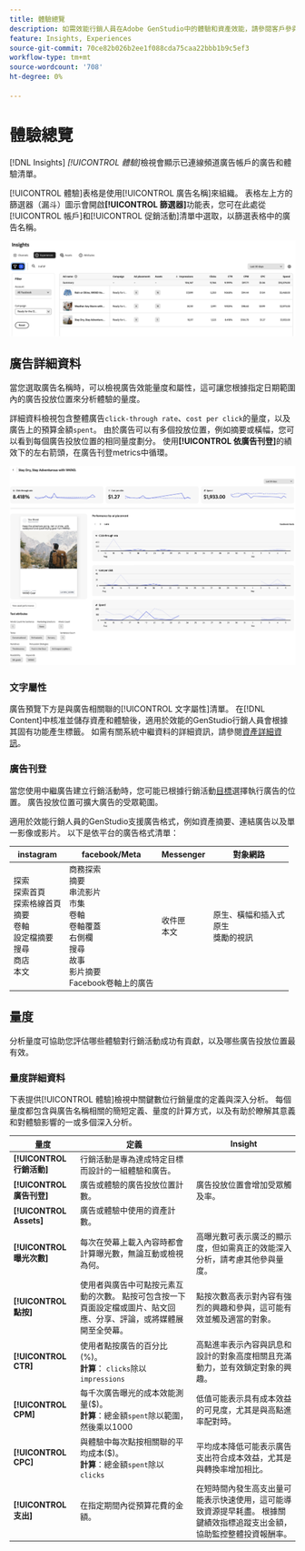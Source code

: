 ```yaml
---
title: 體驗總覽
description: 如需效能行銷人員在Adobe GenStudio中的體驗和資產效能，請參閱客戶參與、預算和費用性列管概觀。
feature: Insights, Experiences
source-git-commit: 70ce82b026b2ee1f088cda75caa22bbb1b9c5ef3
workflow-type: tm+mt
source-wordcount: '708'
ht-degree: 0%

---
```



# 體驗總覽

[!DNL Insights] _[!UICONTROL 體驗]_&#x200B;檢視會顯示已連線頻道廣告帳戶的廣告和體驗清單。

[!UICONTROL 體驗]表格是使用[!UICONTROL 廣告名稱]來組織。 表格左上方的篩選器（漏斗）圖示會開啟&#x200B;**[!UICONTROL 篩選器]**&#x200B;功能表，您可在此處從[!UICONTROL 帳戶]和[!UICONTROL 促銷活動]清單中選取，以篩選表格中的廣告名稱。

![體驗篩選器和資料表](../../assets/insights-experiences-filter.png)

## 廣告詳細資料

當您選取廣告名稱時，可以檢視廣告效能量度和屬性，這可讓您根據指定日期範圍內的廣告投放位置來分析體驗的量度。

詳細資料檢視包含整體廣告`click-through rate`、`cost per click`的量度，以及廣告上的預算金額`spent`。 由於廣告可以有多個投放位置，例如摘要或橫幅，您可以看到每個廣告投放位置的相同量度劃分。 使用&#x200B;**[!UICONTROL 依廣告刊登]**&#x200B;的績效下的左右箭頭，在廣告刊登metrics中循環。

![包含量度和廣告版位的廣告詳細資料](../../assets/insights-ad-details.png)

### 文字屬性

廣告預覽下方是與廣告相關聯的[!UICONTROL 文字屬性]清單。 在[!DNL Content]中核准並儲存資產和體驗後，適用於效能的GenStudio行銷人員會根據其固有功能產生標籤。 如需有關系統中繼資料的詳細資訊，請參閱[資產詳細資訊](../content/asset-details.md#system-metadata)。

### 廣告刊登

當您使用中繼廣告建立行銷活動時，您可能已根據行銷活動[目標](channels.md#objectives)選擇執行廣告的位置。 廣告投放位置可擴大廣告的受眾範圍。

適用於效能行銷人員的GenStudio支援廣告格式，例如資產摘要、連結廣告以及單一影像或影片。 以下是依平台的廣告格式清單：

| instagram | facebook/Meta | Messenger | 對象網路 |
| --- | --- | --- | --- |
| 探索<br>探索首頁<br>探索格線首頁<br>摘要<br>卷軸<br>設定檔摘要<br>搜尋<br>商店<br>本文 | 商務探索<br>摘要<br>串流影片<br>市集<br>卷軸<br>卷軸覆蓋<br>右側欄<br>搜尋<br>故事<br>影片摘要<br>Facebook卷軸上的廣告 | 收件匣<br>本文 | 原生、橫幅和插入式<br>原生<br>獎勵的視訊 |

## 量度

分析量度可協助您評估哪些體驗對行銷活動成功有貢獻，以及哪些廣告投放位置最有效。

### 量度詳細資料

下表提供[!UICONTROL 體驗]檢視中關鍵數位行銷量度的定義與深入分析。 每個量度都包含與廣告名稱相關的簡短定義、量度的計算方式，以及有助於瞭解其意義和對體驗影響的一或多個深入分析。

| 量度 | 定義 | Insight |
| ---------------------- | ----------------------------- | -------------------------------- |
| **[!UICONTROL 行銷活動]** | 行銷活動是專為達成特定目標而設計的一組體驗和廣告。 | |
| **[!UICONTROL 廣告刊登]** | 廣告或體驗的廣告投放位置計數。 | 廣告投放位置會增加受眾觸及率。 |
| **[!UICONTROL Assets]** | 廣告或體驗中使用的資產計數。 | |
| **[!UICONTROL 曝光次數]** | 每次在熒幕上載入內容時都會計算曝光數，無論互動或檢視為何。 | 高曝光數可表示廣泛的顯示度，但如需真正的效能深入分析，請考慮其他參與量度。 |
| **[!UICONTROL 點按]** | 使用者與廣告中可點按元素互動的次數。 點按可包含按一下頁面設定檔或圖片、貼文回應、分享、評論，或將媒體展開至全熒幕。 | 點按次數高表示對內容有強烈的興趣和參與，這可能有效並觸及適當的對象。 |
| **[!UICONTROL CTR]** | 使用者點按廣告的百分比(%)。<br>**計算**： `clicks`除以`impressions` | 高點進率表示內容與訊息和設計的對象高度相關且充滿動力，並有效鎖定對象的興趣。 |
| **[!UICONTROL CPM]** | 每千次廣告曝光的成本效能測量($)。<br>**計算**：總金額`spent`除以範圍，然後乘以1000 | 低值可能表示具有成本效益的可見度，尤其是與高點進率配對時。 |
| **[!UICONTROL CPC]** | 與體驗中每次點按相關聯的平均成本($)。<br>**計算**：總金額`spent`除以`clicks` | 平均成本降低可能表示廣告支出符合成本效益，尤其是與轉換率增加相比。 |
| **[!UICONTROL 支出]** | 在指定期間內從預算花費的金額。 | 在短時間內發生高支出量可能表示快速使用，這可能導致資源提早耗盡。 根據關鍵績效指標追蹤支出金額，協助監控整體投資報酬率。 |
